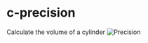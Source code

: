 # c-precision
Calculate the volume of a cylinder
![Precision](https://user-images.githubusercontent.com/67391846/144753935-cacb867d-cda6-4d3d-ba4d-9753aaf4917a.jpg)
